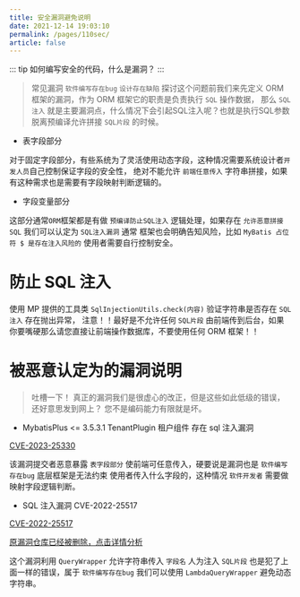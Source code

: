 ```yaml
---
title: 安全漏洞避免说明
date: 2021-12-14 19:03:10
permalink: /pages/110sec/
article: false
---
```


::: tip
如何编写安全的代码，什么是漏洞？
:::

> 常见漏洞 `软件编写存在bug` `设计存在缺陷` 探讨这个问题前我们来先定义 ORM 框架的漏洞，作为 ORM 框架它的职责是负责执行 `SQL` 操作数据，
那么 `SQL注入` 就是主要漏洞点，什么情况下会引起SQL注入呢？也就是执行SQL参数脱离预编译允许拼接 `SQL片段` 的时候。

- 表字段部分

对于固定字段部分，有些系统为了灵活使用动态字段，这种情况需要系统设计者`开发人员`自己控制保证字段的安全性，
绝对不能允许 `前端任意传入` 字符串拼接，如果有这种需求也是需要有字段映射判断逻辑的。

- 字段变量部分

这部分通常`ORM`框架都是有做 `预编译防止SQL注入` 逻辑处理，如果存在 `允许恶意拼接SQL` 我们可以认定为 `SQL注入漏洞` 通常
框架也会明确告知风险，比如 `MyBatis 占位符 $ 是存在注入风险的` 使用者需要自行控制安全。


# 防止 SQL 注入

使用 MP 提供的工具类 `SqlInjectionUtils.check(内容)` 验证字符串是否存在 `SQL 注入` 存在抛出异常，
注意！！最好是不允许任何 `SQL片段` 由前端传到后台，如果你要嘴硬那么请您直接让前端操作数据库，不要使用任何 ORM 框架！！ 

# 被恶意认定为的漏洞说明

> 吐槽一下！ 真正的漏洞我们是很虚心的改正，但是这些如此低级的错误，还好意思发到网上？
> 您不是编码能力有限就是坏。

- MybatisPlus <= 3.5.3.1 TenantPlugin 租户组件 存在 sql 注入漏洞

[CVE-2023-25330](https://nvd.nist.gov/vuln/detail/CVE-2023-25330)

该漏洞提交者恶意暴露 `表字段部分` 使前端可任意传入，硬要说是漏洞也是 `软件编写存在bug` 底层框架是无法约束
使用者传入什么字段的，这种情况 `软件开发者` 需要做映射字段逻辑判断。

- SQL 注入漏洞 CVE-2022-25517

[CVE-2022-25517](https://cve.mitre.org/cgi-bin/cvename.cgi?name=CVE-2022-25517)

[原漏洞仓库已经被删除，点击详情分析](https://mp.weixin.qq.com/s/NdtCuDFK-aTgaQUADtdfnA)

这个漏洞利用 `QueryWrapper` 允许字符串传入 `字段名` 人为注入 `SQL片段` 也是犯了上面一样的错误，属于 `软件编写存在bug`
我们可以使用 `LambdaQueryWrapper` 避免动态字符串。
